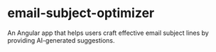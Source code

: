 # email-subject-optimizer
An Angular app that helps users craft effective email subject lines by providing AI-generated suggestions.
